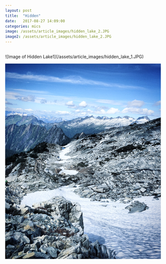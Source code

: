 ```yaml
---
layout: post
title:  "Hidden"
date:   2017-08-27 14:09:00
categories: mics
image: /assets/article_images/hidden_lake_2.JPG
image2: /assets/article_images/hidden_lake_2.JPG
---
```

<br /> 
![Image of Hidden Lake1](/assets/article_images/hidden_lake_1.JPG)

<br />

![Image of Hidden Lake2](/assets/article_images/hidden_lake_2.JPG)


<br />
